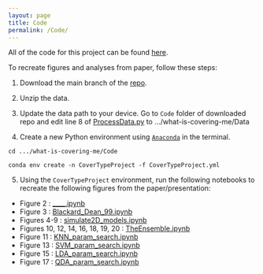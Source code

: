 ```yaml
---
layout: page
title: Code
permalink: /Code/
---
```


All of the code for this project can be found [here](https://github.com/tulimid1/what-is-covering-me/tree/main). 

To recreate figures and analyses from paper, follow these steps:

1. Download the main branch of the [repo](https://github.com/tulimid1/what-is-covering-me/tree/main).

2. Unzip the data.

3. Update the data path to your device. Go to `Code` folder of downloaded repo and edit line 8 of [ProcessData.py](https://github.com/tulimid1/what-is-covering-me/blob/main/Code/ProcessData.py) to .../what-is-covering-me/Data

4. Create a new Python environment using [`Anaconda`](https://www.anaconda.com/) in the terminal.

```
cd .../what-is-covering-me/Code

conda env create -n CoverTypeProject -f CoverTypeProject.yml
```

5. Using the `CoverTypeProject` environment, run the following notebooks to recreate the following figures from the paper/presentation:

* Figure 2 : [____.ipynb]()
* Figure 3 : [Blackard_Dean_99.ipynb](https://github.com/tulimid1/what-is-covering-me/blob/main/Code/Blackard_Dean_99.ipynb)
* Figures 4-9 : [simulate2D_models.ipynb](https://github.com/tulimid1/what-is-covering-me/blob/main/Code/simulate2D_models.ipynb)
* Figures 10, 12, 14, 16, 18, 19, 20 : [TheEnsemble.ipynb](https://github.com/tulimid1/what-is-covering-me/blob/main/Code/TheEnsemble.ipynb)
* Figure 11 : [KNN_param_search.ipynb](https://github.com/tulimid1/what-is-covering-me/blob/main/Code/KNN_param_search.ipynb)
* Figure 13 : [SVM_param_search.ipynb](https://github.com/tulimid1/what-is-covering-me/blob/main/Code/SVM_param_search.ipynb)
* Figure 15 : [LDA_param_search.ipynb](https://github.com/tulimid1/what-is-covering-me/blob/main/Code/LDA_param_search.ipynb)
* Figure 17 : [QDA_param_search.ipynb](https://github.com/tulimid1/what-is-covering-me/blob/main/Code/QDA_param_search.ipynb)
